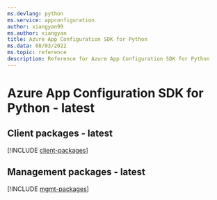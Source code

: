 ```yaml
---
ms.devlang: python
ms.service: appconfiguration
author: xiangyan99
ms.author: xiangyan
title: Azure App Configuration SDK for Python
ms.data: 08/03/2022
ms.topic: reference
description: Reference for Azure App Configuration SDK for Python
---
```

# Azure App Configuration SDK for Python - latest

## Client packages - latest
[!INCLUDE [client-packages](app-configuration-client-index.md)]
## Management packages - latest
[!INCLUDE [mgmt-packages](app-configuration-mgmt-index.md)]